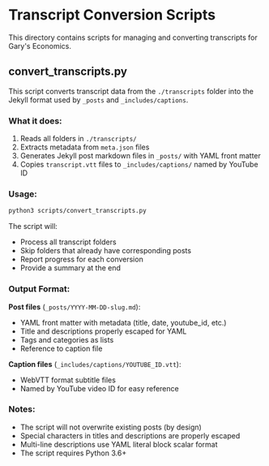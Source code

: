 # Transcript Conversion Scripts

This directory contains scripts for managing and converting transcripts for Gary's Economics.

## convert_transcripts.py

This script converts transcript data from the `./transcripts` folder into the Jekyll format used by `_posts` and `_includes/captions`.

### What it does:

1. Reads all folders in `./transcripts/`
2. Extracts metadata from `meta.json` files
3. Generates Jekyll post markdown files in `_posts/` with YAML front matter
4. Copies `transcript.vtt` files to `_includes/captions/` named by YouTube ID

### Usage:

```bash
python3 scripts/convert_transcripts.py
```

The script will:
- Process all transcript folders
- Skip folders that already have corresponding posts
- Report progress for each conversion
- Provide a summary at the end

### Output Format:

**Post files** (`_posts/YYYY-MM-DD-slug.md`):
- YAML front matter with metadata (title, date, youtube_id, etc.)
- Title and descriptions properly escaped for YAML
- Tags and categories as lists
- Reference to caption file

**Caption files** (`_includes/captions/YOUTUBE_ID.vtt`):
- WebVTT format subtitle files
- Named by YouTube video ID for easy reference

### Notes:

- The script will not overwrite existing posts (by design)
- Special characters in titles and descriptions are properly escaped
- Multi-line descriptions use YAML literal block scalar format
- The script requires Python 3.6+
